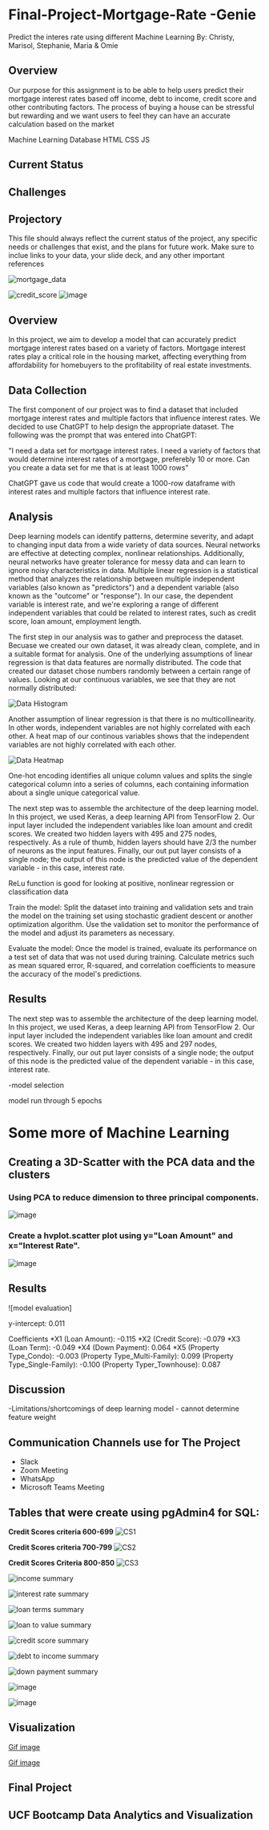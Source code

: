 # Final-Project-Mortgage-Rate -Genie
 Predict the interes rate using different Machine Learning
 By: Christy, Marisol, Stephanie, Maria & Omie

## Overview

Our purpose for this assignment is to be able to help users predict their mortgage interest rates based off income, debt to income, credit score and other contributing factors. The process of buying a house can be stressful but rewarding and we want users to feel they can have an accurate calculation based on the market

Machine Learning 
Database
HTML
CSS
JS


## Current Status
 
## Challenges
 
## Projectory
 
 
 
 
 This file should always reflect the current status of the project, any specific needs or challenges that exist, and the plans for future work. Make sure to inclue links to your data, your slide deck, and any other important references
 
 
 
 ![mortgage_data](https://github.com/gasconma1960/Final-Project-Mortgage-Rate-Genie/blob/main/Pics/mortgage_interest_big.png)
 
 
 
 
 ![credit_score](https://github.com/gasconma1960/Final-Project-Mortgage-Rate-Genie/blob/main/Pics/credit_score.png)
 ![image](https://user-images.githubusercontent.com/112348240/222618055-59e1b13b-2416-44a8-aec8-f72cd7ed904c.png)

## Overview

In this project, we aim to develop a model that can accurately predict mortgage interest rates based on a variety of factors. Mortgage interest rates play a critical role in the housing market, affecting everything from affordability for homebuyers to the profitability of real estate investments. 

## Data Collection
The first component of our project was to find a dataset that included mortgage interest rates and multiple factors that influence interest rates. We decided to use ChatGPT to help design the appropriate dataset. The following was the prompt that was entered into ChatGPT:

"I need a data set for mortgage interest rates. I need a variety of factors that would determine interest rates of a mortgage, preferebly 10 or more. Can you create a data set for me that is at least 1000 rows"

ChatGPT gave us code that would create a 1000-row dataframe with interest rates and multiple factors that influence interest rate. 

 ## Analysis
Deep learning models can identify patterns, determine severity, and adapt to changing input data from a wide variety of data sources. Neural networks are effective at detecting complex, nonlinear relationships. Additionally, neural networks have greater tolerance for messy data and can learn to ignore noisy characteristics in data. 
Multiple linear regression is a statistical method that analyzes the relationship between multiple independent variables (also known as "predictors") and a dependent variable (also known as the "outcome" or "response"). In our case, the dependent variable is interest rate, and we're exploring a range of different independent variables that could be related to interest rates, such as credit score, loan amount, employment length.
 
The first step in our analysis was to gather and preprocess the dataset. Becuase we created our own dataset, it was already clean, complete, and in a suitable format for analysis.  One of the underlying assumptions of linear regression is that data features are normally distributed. The code that created our dataset chose numbers randomly between a certain range of values. Looking at our continuous variables, we see that they are not normally distributed:

![Data Histogram](https://github.com/gasconma1960/Final-Project-Mortgage-Rate-Genie/blob/Christy/data_histogram.png)

Another assumption of linear regression is that there is no multicollinearity. In other words, independent variables are not highly correlated with each other. A heat map of our continous variables shows that the independent variables are not highly correlated with each other.

![Data Heatmap](https://github.com/gasconma1960/Final-Project-Mortgage-Rate-Genie/blob/Christy/data_heatmap.png)

One-hot encoding identifies all unique column values and splits the single categorical column into a series of columns, each containing information about a single unique categorical value.

The next step was to assemble the architecture of the deep learning model. In this project, we used Keras, a deep learning API from TensorFlow 2. Our input layer included the independent variables like loan amount and credit scores. We created two hidden layers with 495 and 275 nodes, respectively. As a rule of thumb, hidden layers should have 2/3 the number of neurons as the input features. Finally, our out put layer consists of a single node; the output of this node is the predicted value of the dependent variable - in this case, interest rate. 


ReLu function is good for looking at positive, nonlinear regression or classification data

Train the model: Split the dataset into training and validation sets and train the model on the training set using stochastic gradient descent or another optimization algorithm. Use the validation set to monitor the performance of the model and adjust its parameters as necessary.

Evaluate the model: Once the model is trained, evaluate its performance on a test set of data that was not used during training. Calculate metrics such as mean squared error, R-squared, and correlation coefficients to measure the accuracy of the model's predictions.
 
 ## Results








The next step was to assemble the architecture of the deep learning model. In this project, we used Keras, a deep learning API from TensorFlow 2. Our input layer included the independent variables like loan amount and credit scores. We created two hidden layers with 495 and 297 nodes, respectively.  Finally, our out put layer consists of a single node; the output of this node is the predicted value of the dependent variable - in this case, interest rate. 

-model selection

model run through 5 epochs

 # **Some more of Machine Learning**
  ## Creating a 3D-Scatter with the PCA data and the clusters
  ### Using PCA to reduce dimension to three principal components.
 ![image](https://user-images.githubusercontent.com/112348240/223311768-ec353c36-00c8-4d3d-9d80-0142fa42acc5.png)

  ### Create a hvplot.scatter plot using y="Loan Amount" and x="Interest Rate".
 ![image](https://user-images.githubusercontent.com/112348240/223312125-666ed200-f12f-4b0a-b7a7-9938fb66585d.png)

## Results
![model evaluation]

y-intercept: 0.011

Coefficients
*X1 (Loan Amount): -0.115
*X2 (Credit Score): -0.079
*X3 (Loan Term): -0.049
*X4 (Down Payment): 0.064
*X5 (Property Type_Condo): -0.003
    (Property Type_Multi-Family): 0.099
    (Property Type_Single-Family): -0.100
    (Property Typer_Townhouse): 0.087

## Discussion
-Limitations/shortcomings of deep learning model - cannot determine feature weight

## **Communication Channels use for The Project**
- Slack
- Zoom Meeting
- WhatsApp
- Microsoft Teams Meeting

## **Tables that were create using pgAdmin4 for SQL:**

**Credit Scores criteria 600-699**
![CS1](https://user-images.githubusercontent.com/112505962/223245228-70c80f0a-66bf-4d36-afe6-ee27eca1664b.png)

**Credit Scores criteria 700-799**
![CS2](https://user-images.githubusercontent.com/112505962/223245103-598d8673-8a05-4dc2-85b4-fe84c53304e2.png)

**Credit Scores Criteria 800-850**
![CS3](https://user-images.githubusercontent.com/112505962/223245489-7e34ba75-4764-4c77-85e4-a6d33a2fe3b5.png)


![income summary](https://user-images.githubusercontent.com/112505962/223245874-ac3c3e05-032b-4740-8602-29108c9c9013.png)


![interest rate summary](https://user-images.githubusercontent.com/112505962/223245958-9699877a-a6ec-488e-8085-c560f4bb4947.png)


![loan terms summary](https://user-images.githubusercontent.com/112505962/223246067-ab3870a2-d0d8-4f53-a722-b2842a905d88.png)


![loan to value summary](https://user-images.githubusercontent.com/112505962/223246206-ec4b99af-6ee9-4641-8f5e-fa0187a81fca.png)


![credit score summary](https://user-images.githubusercontent.com/112505962/223246271-a6e0be32-36b5-4289-b934-e8b8384575bd.png)


![debt to income summary](https://user-images.githubusercontent.com/112505962/223246392-474e6d73-520c-4a6e-a7e0-6ddb81087c06.png)


![down payment summary](https://user-images.githubusercontent.com/112505962/223246491-9395ea03-1d37-4281-8218-ef9cbb23be6e.png)



![image](https://user-images.githubusercontent.com/112505962/223301247-13e337eb-1a77-4081-b6cf-5b72a3988893.png)

 
 ![image](https://user-images.githubusercontent.com/112348240/222617620-6986d9bc-d574-4d47-aefb-63b4b772277c.png)
 
 ## Visualization
 
 [Gif image](https://media.giphy.com/media/v1.Y2lkPTc5MGI3NjExMmExNmVkYzg3MDFhNzkxMGNmODM1ZGE1NDk1NTA4MTYyNWJmMDZhOCZjdD1n/QmNuYxDZgxXAEobjLZ/giphy.gif)
 
 [Gif image](https://media.giphy.com/media/v1.Y2lkPTc5MGI3NjExZWM5Y2VlOTkzZTU0NTZlN2VjNzRkNWM5NDYzNGM1ZWEyZTlmZjk2NyZjdD1n/1WSdNroJ9bS4YduyU1/giphy.gif)
 
 ## **Final Project**
 
 ## **UCF Bootcamp Data Analytics and Visualization**

